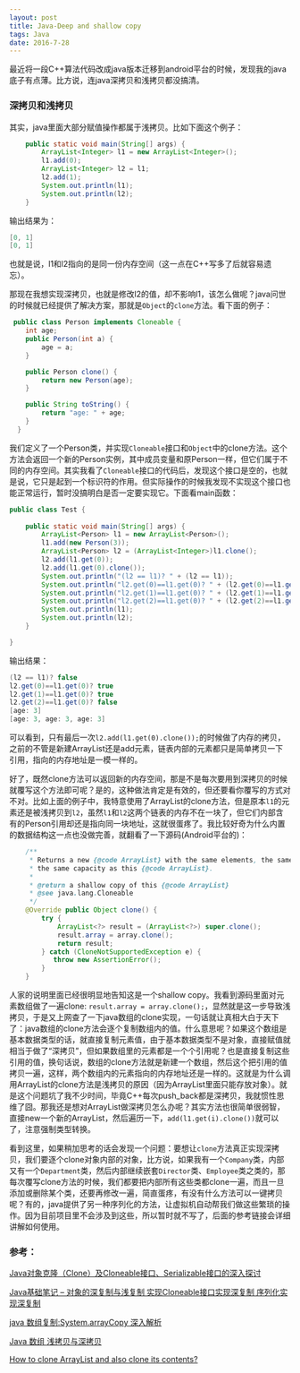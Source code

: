 ```yaml
---
layout: post
title: Java-Deep and shallow copy
tags: Java
date: 2016-7-28
---
```


最近将一段C++算法代码改成java版本迁移到android平台的时候，发现我的java底子有点薄。比方说，连java深拷贝和浅拷贝都没搞清。

### 深拷贝和浅拷贝

其实，java里面大部分赋值操作都属于浅拷贝。比如下面这个例子：

```java
    public static void main(String[] args) {
        ArrayList<Integer> l1 = new ArrayList<Integer>();
        l1.add(0);
        ArrayList<Integer> l2 = l1;
        l2.add(1);
        System.out.println(l1);
        System.out.println(l2);
    }
```

输出结果为：

```java
[0, 1]
[0, 1]
```

也就是说，l1和l2指向的是同一份内存空间（这一点在C++写多了后就容易遗忘）。

那现在我想实现深拷贝，也就是修改l2的值，却不影响l1，该怎么做呢？java问世的时候就已经提供了解决方案，那就是`Object`的`clone`方法。看下面的例子：

```java
 public class Person implements Cloneable {
    int age;
    public Person(int a) {
        age = a;
    }

    public Person clone() {
        return new Person(age);
    }

    public String toString() {
        return "age: " + age;
    }
  }
```

我们定义了一个Person类，并实现`Cloneable`接口和`Object`中的clone方法。这个方法会返回一个新的Person实例，其中成员变量和原Person一样，但它们属于不同的内存空间。其实我看了`Cloneable`接口的代码后，发现这个接口是空的，也就是说，它只是起到一个标识符的作用。但实际操作的时候我发现不实现这个接口也能正常运行，暂时没搞明白是否一定要实现它。下面看main函数：

```java
public class Test {
  
    public static void main(String[] args) {
    	ArrayList<Person> l1 = new ArrayList<Person>();
    	l1.add(new Person(3));
        ArrayList<Person> l2 = (ArrayList<Integer>)l1.clone();
        l2.add(l1.get(0));
        l2.add(l1.get(0).clone());
        System.out.println("(l2 == l1)? " + (l2 == l1));
        System.out.println("l2.get(0)==l1.get(0)? " + (l2.get(0)==l1.get(0)));
        System.out.println("l2.get(1)==l1.get(0)? " + (l2.get(1)==l1.get(0)));
        System.out.println("l2.get(2)==l1.get(0)? " + (l2.get(2)==l1.get(0)));
    	System.out.println(l1);
    	System.out.println(l2);
    }

}
```

输出结果：

```java
(l2 == l1)? false
l2.get(0)==l1.get(0)? true
l2.get(1)==l1.get(0)? true
l2.get(2)==l1.get(0)? false
[age: 3]
[age: 3, age: 3, age: 3]
```

可以看到，只有最后一次`l2.add(l1.get(0).clone());`的时候做了内存的拷贝，之前的不管是新建ArrayList还是add元素，链表内部的元素都只是简单拷贝一下引用，指向的内存地址是一模一样的。

好了，既然clone方法可以返回新的内存空间，那是不是每次要用到深拷贝的时候就覆写这个方法即可呢？是的，这种做法肯定是有效的，但还要看你覆写的方式对不对。比如上面的例子中，我特意使用了ArrayList的clone方法，但是原本`l1`的元素还是被浅拷贝到`l2`，虽然`l1`和`l2`这两个链表的内存不在一块了，但它们内部含有的Person引用却还是指向同一块地址，这就很蛋疼了。我比较好奇为什么内置的数据结构这一点也没做完善，就翻看了一下源码(Android平台的)：

```java
    /**
     * Returns a new {@code ArrayList} with the same elements, the same size and
     * the same capacity as this {@code ArrayList}.
     *
     * @return a shallow copy of this {@code ArrayList}
     * @see java.lang.Cloneable
     */
    @Override public Object clone() {
        try {
            ArrayList<?> result = (ArrayList<?>) super.clone();
            result.array = array.clone();
            return result;
        } catch (CloneNotSupportedException e) {
           throw new AssertionError();
        }
    }
```

人家的说明里面已经很明显地告知这是一个shallow copy。我看到源码里面对元素数组做了一遍clone: `result.array = array.clone();`，显然就是这一步导致浅拷贝，于是又上网查了一下java数组的clone实现，一句话就让真相大白于天下了：java数组的clone方法会逐个复制数组内的值。什么意思呢？如果这个数组是基本数据类型的话，就直接复制元素值，由于基本数据类型不是对象，直接赋值就相当于做了“深拷贝”，但如果数组里的元素都是一个个引用呢？也是直接复制这些引用的值，换句话说，数组的clone方法就是新建一个数组，然后这个把引用的值拷贝一遍，这样，两个数组内的元素指向的内存地址还是一样的。这就是为什么调用ArrayList的clone方法是浅拷贝的原因（因为ArrayList里面只能存放对象）。就是这个问题坑了我不少时间，毕竟C++每次push_back都是深拷贝，我就惯性思维了囧。那我还是想对ArrayList做深拷贝怎么办呢？其实方法也很简单很弱智，直接new一个新的ArrayList，然后遍历一下，`add(l1.get(i).clone())`就可以了，注意强制类型转换。

看到这里，如果稍加思考的话会发现一个问题：要想让`clone`方法真正实现深拷贝，我们要逐个clone对象内部的对象，比方说，如果我有一个`Company`类，内部又有一个`Department`类，然后内部继续嵌套`Director`类、`Employee`类之类的，那每次覆写clone方法的时候，我们都要把内部所有这些类都clone一遍，而且一旦添加或删除某个类，还要再修改一遍，简直蛋疼，有没有什么方法可以一键拷贝呢？有的，java提供了另一种序列化的方法，让虚拟机自动帮我们做这些繁琐的操作。因为目前项目里不会涉及到这些，所以暂时就不写了，后面的参考链接会详细讲解如何使用。

### 参考：

[Java对象克隆（Clone）及Cloneable接口、Serializable接口的深入探讨](http://blog.csdn.net/kenthong/article/details/5758884)

[Java基础笔记 – 对象的深复制与浅复制 实现Cloneable接口实现深复制 序列化实现深复制](http://www.itzhai.com/java-based-notebook-the-object-of-deep-and-shallow-copy-copy-copy-implement-the-cloneable-interface-serializing-deep-deep-copy.html#read-more)

[java 数组复制:System.arrayCopy 深入解析](http://liliugen.iteye.com/blog/1229603)

[Java 数组 浅拷贝与深拷贝](http://www.cppblog.com/baby-fly/archive/2010/11/16/133763.html)

[How to clone ArrayList and also clone its contents?](http://stackoverflow.com/questions/715650/how-to-clone-arraylist-and-also-clone-its-contents)


